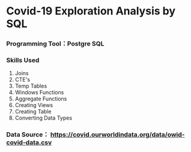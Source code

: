 # Covid-19 Exploration Analysis by SQL

### Programming Tool：Postgre SQL

### Skills Used 
1. Joins
2. CTE's
3. Temp Tables
4. Windows Functions
5. Aggregate Functions
6. Creating Views
7. Creating Table
8. Converting Data Types

### Data Source： https://covid.ourworldindata.org/data/owid-covid-data.csv
